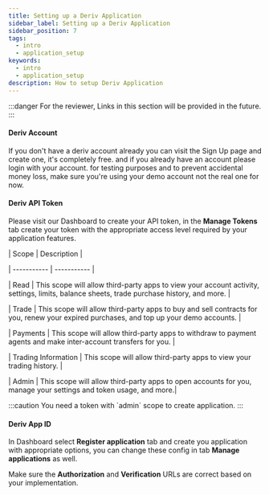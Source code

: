```yaml
---
title: Setting up a Deriv Application
sidebar_label: Setting up a Deriv Application
sidebar_position: 7
tags:
  - intro
  - application_setup
keywords:
  - intro
  - application_setup
description: How to setup Deriv Application
---
```

:::danger
For the reviewer, Links in this section will be provided in the future.
:::

#### Deriv Account

If you don't have a deriv account already you can visit the Sign Up page and create one, it's completely free. and if you already have an account please login with your account. for testing purposes and to prevent accidental money loss, make sure you're using your demo account not the real one for now.

#### Deriv API Token

Please visit our Dashboard to create your API token, in the **Manage Tokens** tab create your token with the appropriate access level required by your application features.



\| Scope | Description |

\| ----------- | ----------- |

\| Read | This scope will allow third-party apps to view your account activity, settings, limits, balance sheets, trade purchase history, and more. |

\| Trade | This scope will allow third-party apps to buy and sell contracts for you, renew your expired purchases, and top up your demo accounts. |

\| Payments | This scope will allow third-party apps to withdraw to payment agents and make inter-account transfers for you. |

\| Trading Information | This scope will allow third-party apps to view your trading history. |

\| Admin | This scope will allow third-party apps to open accounts for you, manage your settings and token usage, and more.|

:::caution
You need a token with \`admin\` scope to create application.
:::

#### Deriv App ID

In Dashboard select **Register application** tab and create you application with appropriate options, you can change these config in tab **Manage applications** as well.

Make sure the **Authorization** and **Verification** URLs are correct based on your implementation.